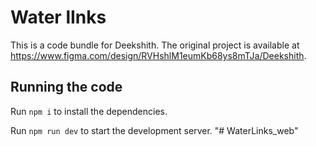 
  # Water lInks
  

  This is a code bundle for Deekshith. The original project is available at https://www.figma.com/design/RVHshlM1eumKb68ys8mTJa/Deekshith.

  ## Running the code

  Run `npm i` to install the dependencies.

  Run `npm run dev` to start the development server.
  "# WaterLinks_web" 
